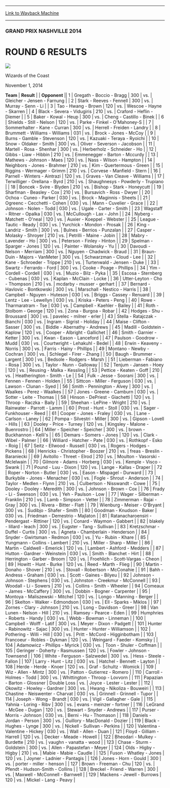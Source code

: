 
---
[Link to Wayback Machine](https://web.archive.org/web/20141112053559/http://magic.wizards.com/en/events/coverage/gpnas14/r6results)

[_metadata_:description]:- "TeamResult Opponent 1Gregath - Boccio - Bragg300vs.Gleicher - Jensen - Farnung 2Stark - Reeves - Fennell300vs.Murray - Senn - Li 3Tao - Hwang - Brown120vs.Wescoe - Hayne - Skarren 4Black - Severa - Vidugiris210vs.Craford - Heflin - Diemer 5"
[_metadata_:generator]:- "Drupal 7 (http://drupal.org)"
[_metadata_:node]:- "294526"
[_metadata_:publish_date]:- "2014-11-01"
[_metadata_:source]:- "div-main"
[_metadata_:title]:- "ROUND 6 RESULTS"
[_metadata_:wayback_capture_timestamp]:- "2014-11-12 05:35:59"
[_metadata_:wayback_raw_url]:- "https://web.archive.org/web/20141112053559id_/http://magic.wizards.com/en/events/coverage/gpnas14/r6results"
[_metadata_:wayback_url]:- "http://magic.wizards.com/en/events/coverage/gpnas14/r6results"
---





### GRAND PRIX NASHVILLE 2014


ROUND 6 RESULTS
===============



![](https://media.magic.wizards.com/styles/auth_small/public/images/person/wizards_authorpic_larger.jpg)

Wizards of the Coast




November 1, 2014
 












 **Team** | **Result** |  | **Opponent** ||  1 | Gregath - Boccio - Bragg | 300 | vs. | Gleicher - Jensen - Farnung |
|  2 | Stark - Reeves - Fennell | 300 | vs. | Murray - Senn - Li |
|  3 | Tao - Hwang - Brown | 120 | vs. | Wescoe - Hayne - Skarren |
|  4 | Black - Severa - Vidugiris | 210 | vs. | Craford - Heflin - Diemer |
|  5 | Baker - Kowal - Heup | 300 | vs. | Cheng - Castillo - Binek |
|  6 | Shields - Still - Nelson | 120 | vs. | Parke - Finkel - O'Mahoney-S |
|  7 | Sommerhalter - Kane - Curran | 300 | vs. | Herrell - Freiden - Landry |
|  8 | Brummett - Williams - Williams | 031 | vs. | Brock - Jones - McCoy |
|  9 | Burns - Gamble - Stevenson | 120 | vs. | Kazuaki - Teraya - Ryoichi |
|  10 | Snow - Oldaker - Smith | 300 | vs. | Oliver - Severson - Jacobson |
|  11 | Martell - Rosa - Shenhar | 300 | vs. | Herberholz - Schneider - Ho |
|  12 | Gibbs - Liaw - Hibbin | 210 | vs. | Emmenegger - Barton - Mccurdy |
|  13 | Mathews - Johnson - Maes | 120 | vs. | Nass - Wilson - Hampton |
|  14 | Neighbors - Jones - Brahmer | 210 | vs. | Kim - Quertermous - Green |
|  15 | Riggins - Wermager - Grimm | 210 | vs. | Corvese - Manfield - Stern |
|  16 | Parnell - Winters - Aintrazi | 120 | vs. | Graves - Van Cleave - Williams |
|  17 | Terwilliger - Orellana - Byrd | 210 | vs. | Shaughnesys - Powderly - Trupiano |
|  18 | Boncek - Svire - Blyden | 210 | vs. | Bishop - Stark - Honeycutt |
|  19 | Sharfman - Beasley - Cox | 210 | vs. | Bursavich - Ross - Dwyer |
|  20 | Ochoa - Cuneo - Parker | 030 | vs. | Brock - Maginnis - Sheets |
|  21 | Ogreenc - Cecchetti - Cohen | 030 | vs. | Mann - Cuvelier - Grace |
|  22 | Johnson - Nolen - Todd | 030 | vs. | Ugale - Carter - Smith |
|  23 | Wagstaff - Ritner - Opalka | 030 | vs. | McCullough - Lax - John |
|  24 | Nyberg - Matchett - O'neal | 120 | vs. | Auxier - Koeppel - Webster |
|  25 | League - Tautic - Ready | 030 | vs. | Yurchick - Mondon - Prosak |
|  26 | King - Landriz - Smith | 300 | vs. | Bulnes - Berrios - Punzalan |
|  27 | Casper - Molasky - Shroyer | 210 | vs. | Petrilli - Maine - Jobin |
|  28 | Mabry - Lavender - Ho | 300 | vs. | Peterson - Finley - Hinton |
|  29 | Spelman - Sparger - Jones | 120 | vs. | Painter - Wolansky - Yu |
|  30 | Davoudi - Nelson - Merriam | 300 | vs. | Nguyen - Chadwick - Braud |
|  31 | Braun-Duin - Majors - VanMeter | 300 | vs. | Schwarzman - Cloud - Lee |
|  32 | Kane - Schroeder - Trippe | 210 | vs. | Turtenwald - Jensen - Duke |
|  33 | Swartz - Ferrardo - Ford | 300 | vs. | Cooke - Poage - Phillips |
|  34 | Yim - Cordell - Cordell | 030 | vs. | Muzio - Bilz - Pyka |
|  35 | Escosa - Sternberg - Cubenas | 030 | vs. | Kaplan - McClain - Locke |
|  36 | Utter-Leyton - Cho - Thompson | 210 | vs. | mcdarby - musser - gerhart |
|  37 | Bernard - Havlovic - Bontkowski | 300 | vs. | Marschall - Nestico - Harris |
|  38 | Campbell - Nguyen - Huteson | 030 | vs. | Briggs - Cassey - Renuard |
|  39 | Lentz - Lee - Lewellyn | 030 | vs. | Kriska - Peters - Peng |
|  40 | Rowe - Tharmaratram - Tse | 030 | vs. | Campbell - Kaehler - Bailey |
|  41 | Roth - Stolbom - George | 120 | vs. | Zona - Burgoa - Robar |
|  42 | Hodges - Shu - Broussard | 300 | vs. | pavelec - milner - erler |
|  43 | Stella - Ratajczak - Bianchi | 030 | vs. | Ingram - Sigrist - Holiday |
|  44 | Maise - Clifton - Sasser | 300 | vs. | Biddle - Abernathy - Andrews |
|  45 | Madill - Goldstein - Kaplow | 120 | vs. | Cooper - Albright - Gallichet |
|  46 | Smith - Garnier - Ketter | 300 | vs. | Kwan - Eason - Lanceford |
|  47 | Paulson - Goodrow - Mudd | 030 | vs. | Courtwright - Lehakuhl - Bedel |
|  48 | Erwin - Keaveny - Norris | 300 | vs. | Farris - Hainy - Phillips |
|  49 | Montano - Newby - Cochran | 300 | vs. | Schlegel - Firer - Zhang |
|  50 | Baugh - Brummer - Largent | 300 | vs. | Bedsole - Rodgers - Marsh |
|  51 | Lieberman - Fabiano - Rosa | 300 | vs. | Taylor - Nunn - Galloway |
|  52 | Tenjum - Jansen - Hoey | 120 | vs. | Reusing - Malka - Kessling |
|  53 | Pettice - Keaten - Goff | 210 | vs. | Heatherington - Smith - Le |
|  54 | Fulk - Jesse - Soorani | 300 | vs. | Fennen - Fennen - Holden |
|  55 | Sittcon - Miller - Ferguson | 030 | vs. | Lawson - Clunan - Syed |
|  56 | Smith - Pennington - Alvey | 300 | vs. | Waalkes - Perez - Waalkes |
|  57 | Jones - Greene - Camburn | 030 | vs. | Sotter - Leite - Thomas |
|  58 | Hinson - DePriest - Giachetti | 120 | vs. | Throop - Raczka - Baily |
|  59 | Sheehan - LePine - Wright | 210 | vs. | Rainwater - Parrott - Lamm |
|  60 | Prost - Hunt - Stoll | 030 | vs. | Sager - Funkhouser - Reed |
|  61 | Cooper - Jones - Fraley | 030 | vs. | Lane - Carlson - Laney |
|  62 | Pompa - Silvestri - Miller | 300 | vs. | Gipson - Lovell - Hills |
|  63 | Dooley - Price - Turney | 120 | vs. | Kingsley - Malone - Buenrostro |
|  64 | Miller - Speicher - Speicher | 300 | vs. | brown - Buckhannon - Kelli's |
|  65 | Demars - Somers - Jones | 120 | vs. | Clark - Wibel - Palmer |
|  66 | Williard - Hatcher - Pate | 030 | vs. | Rothkopf - Esko - Roig |
|  67 | Seitz - Ellwood - Russell | 030 | vs. | Rogers - Hodges - Pickens |
|  68 | Henricks - Christopher - Boozer | 210 | vs. | freas - Breslin - Baraniecki |
|  69 | Avitollo - Threet - Elrod | 210 | vs. | Moulton - Vasorski - McIelwain |
|  70 | Gilmore - Adams - Horberg | 030 | vs. | Kemple - Visco - Swank |
|  71 | Pound - Luu - Dixon | 120 | vs. | Lange - Kallas - Draper |
|  72 | Roper - Norton - Butler | 030 | vs. | Eason - Mispagel - Durward |
|  73 | Burkybile - Jones - Menacher | 030 | vs. | Fogle - Shrout - Anderson |
|  74 | Taylor - Medlen - Flynn | 210 | vs. | Culbertson - Nisswandt - Cowe |
|  75 | Dooley - Dooley - Meredith | 300 | vs. | Johnson - Brown - Cox |
|  76 | Frady - Li - Swenson | 030 | vs. | Yeh - Paulson - Low |
|  77 | Wager - Silberman - Franklin | 210 | vs. | Lamb - Simpson - Vetter |
|  78 | Zimmerman - Rajai - Gray | 300 | vs. | Rivera - Bitter - Flatt |
|  79 | Wienburg - Meiser - O'Bryant | 300 | vs. | Sudibjo - Shafer - Smith |
|  80 | Goodman - Knudson - Baker | 030 | vs. | Friedman - Demestrio - Majlaton |
|  81 | Ratanacharoensiri - Pendergast - Rittiner | 120 | vs. | Conard - Waymon - Gabbert |
|  82 | blakely - lillard - leach | 300 | vs. | Eugster - Tang - Sullivan |
|  83 | Kretzschmar - Duffel - Curtis | 300 | vs. | Agneta - Chamberlain - Henderson |
|  84 | Snyder - Gwirtsman - Redmon | 030 | vs. | Yu - Rubin - Khare |
|  85 | Yungmann - Collins - Lambert | 210 | vs. | Miller - Sharp - Miller |
|  86 | Martin - Caldwell - Emerick | 120 | vs. | Lambert - Ashford - Medders |
|  87 | Hutton - Gardner - Weinstein | 030 | vs. | Smith - Blanchet - Hirt |
|  88 | Herrington - Garber - Broom | 120 | vs. | Froehlich - Scott-Vargas - Cheon |
|  89 | Howitt - Hunt - Burke | 120 | vs. | Reed - Marth - Flieg |
|  90 | Martin - Donaho - Shover | 210 | vs. | Stovall - Robertson - McConahie |
|  91 | Bahh - Andress - Graham | 030 | vs. | Scott - Gaines - Bilyeu |
|  92 | Johnson - Johnson - Stephens | 030 | vs. | Johnston - Creekmur - McConnell |
|  93 | Woodall - Li - Sowers | 210 | vs. | Collins - Smith - Wheeler |
|  94 | Comeaux - James - McCaffery | 300 | vs. | Dobbin - Bogner - Carpenter |
|  95 | Montoya - Maliszewski - Mitchel | 120 | vs. | Longo - Manning - Berger |
|  96 | Skelton - Walker - Edmondson | 030 | vs. | Ell - Sparks - Miklos |
|  97 | Zornes - Clary - Johnson | 210 | vs. | Long - Davidson - Greer |
|  98 | Van Lunen - Nelson - Hill | 210 | vs. | Ramsey - Pearce - Eden |
|  99 | Humphries - Roberts - Handy | 030 | vs. | Webb - Bowman - Linneman |
| 100 | Campbell - Wolff - Latif | 300 | vs. | Meyer - Dixon - Padgett |
| 101 | Hunter - Rabinowitz - Sajac | 300 | vs. | Hunter - Hunter - Williamson |
| 102 | Pothering - Willi - Hill | 030 | vs. | Pritt - McCord - Higginbotham |
| 103 | Francoeur - Robles - Dykman | 120 | vs. | Weingard - Faeder - Komsky |
| 104 | Adamowicz - Phillips - Myrick | 030 | vs. | Toon - Shuler - Coffman |
| 105 | Geringer - Doherty - Rasmussen | 120 | vs. | Fowler - Johnson - Townsend |
| 106 | White - Ferguson - Salzwedel | 300 | vs. | Hess - Steele - Fallon |
| 107 | Larry - Hunt - Litz | 030 | vs. | Hatchel - Bennett - Layton |
| 108 | Herde - Herde - Knoer | 120 | vs. | Graf - Schultz - Womick |
| 109 | Wiz - Allen - Mintz | 300 | vs. | Patton - Gutierrez - Romero |
| 110 | Carroll - Holmes - Todd | 300 | vs. | Whittington - Throop - Lovvorn |
| 111 | Papazian - Barton - Glossner | Double Loss | vs. | Joyce - Lester - Lester |
| 112 | Okowitz - Howley - Gardner | 300 | vs. | Hwang - Nikoliza - Bouweiri |
| 113 | Chastine - Neiswenter - Charvat | 030 | vs. | Grinnell - Grinnell - Tupor |
| 114 | Joseph - Wong - Brandt | 030 | vs. | Vigil - Gallagher - Gale |
| 115 | Yahnia - Loring - Ribv | 300 | vs. | evans - meinzer - fortner |
| 116 | LeGrand - McGee - Dugan | 120 | vs. | Stewart - Snyder - Andrews |
| 117 | Purser - Morris - Johnson | 030 | vs. | Berni - Hu - Thomason |
| 118 | Daniels - Jordan - Person | 300 | vs. | Guillory - MacDonald - Dozier |
| 119 | Black - Hughes - Lynge | 300 | vs. | Nickell - Sullivan - Perkins |
| 120 | Valentina - Valentine - Hickey | 030 | vs. | Wall - Allen - Duan |
| 121 | Floyd - Gilliam - Harrell | 120 | vs. | Decker - Meade - Howell |
| 122 | Bheodari - Mulkey - Burdette | 210 | vs. | vaughn - vanatta - wood |
| 123 | Chase - Sturm - Goldstein | 300 | vs. | Allen - Papastefan - Meyer |
| 124 | Olds - Higby - Higby | 210 | vs. | Mabie - Mabie - Caudle |
| 125 | Fuson - Whatley - Jones | 120 | vs. | Joyner - Ladnier - Pantagis |
| 126 | Jones - Horn - Gould | 300 | vs. | porter - miller - henson |
| 127 | Brown - Freeman - Chu | 120 | vs. | Pfendt - Hudson-Smith - Collins |
| 128 | Breckel - Friend - Warren | 300 | vs. | Maxwell - McConnell - Barnwell |
| 129 | Mackens - Jewell - Burrows | 120 | vs. | Mickel - Lang - Peavy |







 
 




  







